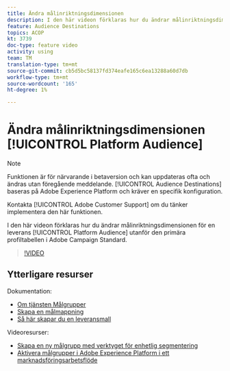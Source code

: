 ```yaml
---
title: Ändra målinriktningsdimensionen
description: I den här videon förklaras hur du ändrar målinriktningsdimensionen för en leverans till en Platform-publik utanför den primära profiltabellen i Adobe Campaign Standard.
feature: Audience Destinations
topics: ACOP
kt: 3739
doc-type: feature video
activity: using
team: TM
translation-type: tm+mt
source-git-commit: cb5d5bc58137fd374eafe165c6ea13288a60d7db
workflow-type: tm+mt
source-wordcount: '165'
ht-degree: 1%

---
```



# Ändra målinriktningsdimensionen [!UICONTROL Platform Audience]

>[!NOTE]
>
>Funktionen är för närvarande i betaversion och kan uppdateras ofta och ändras utan föregående meddelande. [!UICONTROL Audience Destinations] baseras på Adobe Experience Platform och kräver en specifik konfiguration.
>
>Kontakta [!UICONTROL Adobe Customer Support] om du tänker implementera den här funktionen.

I den här videon förklaras hur du ändrar målinriktningsdimensionen för en leverans [!UICONTROL Platform Audience] utanför den primära profiltabellen i Adobe Campaign Standard.

>[!VIDEO](https://video.tv.adobe.com/v/30151?quality=12)

## Ytterligare resurser

Dokumentation:

* [Om tjänsten Målgrupper](https://docs.adobe.com/content/help/en/campaign-standard/using/profiles-and-audiences/working-with-adobe-experience-platform/aep-about-audience-destinations-service.html)
* [Skapa en målmappning](https://docs.adobe.com/content/help/en/campaign-standard/using/administrating/application-settings/target-mappings-in-campaign.html)
* [Så här skapar du en leveransmall](https://docs.adobe.com/content/help/en/campaign-standard/using/getting-started/marketing-plans/marketing-activity-templates.html)

Videoresurser:

* [Skapa en ny målgrupp med verktyget för enhetlig segmentering](/help/profiles-and-audiences/audience-destinations/creating-audiences-using-segment-builder.md)
* [Aktivera målgrupper i Adobe Experience Platform i ett marknadsföringsarbetsflöde](/help/profiles-and-audiences/audience-destinations/activating-aep-audiences.md)
